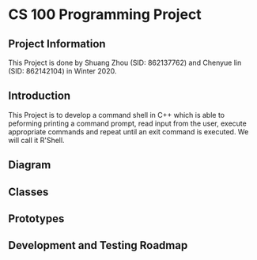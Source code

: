# CS 100 Programming Project

## Project Information

This Project is done by Shuang Zhou (SID: 862137762) and Chenyue lin (SID: 862142104) in Winter 2020.

## Introduction

This Project is to develop a command shell in C++ which is able to peforming printing a command prompt, read input from the user, execute appropriate commands and repeat until an exit command is executed. We will call it R'Shell.

## Diagram


## Classes

## Prototypes

## Development and Testing Roadmap